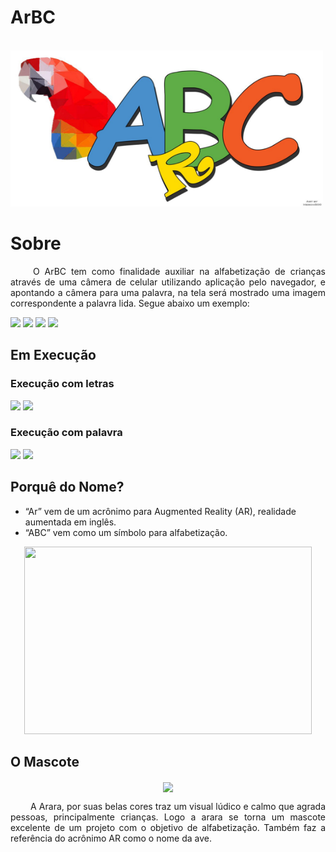 # ArBC

<p align="justify"> &emsp;&emsp; <img src="imagens/logo.jpg" width="500" height="250"/> </p>

# Sobre

<p align="justify"> &emsp;&emsp; O ArBC tem como finalidade auxiliar na alfabetização de crianças através de uma câmera de celular utilizando aplicação pelo navegador, e apontando a câmera para uma palavra, na tela será mostrado uma imagem correspondente a palavra lida. Segue abaixo um exemplo:  </p>


  <img src=" https://i.ibb.co/d4jwTPX/B-marker.jpg" width="150"/>
  <img src=" https://i.ibb.co/S6Gyxyg/O-marker.jpg" width="150"/>
  <img src=" https://i.ibb.co/C6RR133/L-marker.jpg" width="150"/>
  <img src=" https://i.ibb.co/Z1mNgBj/A-marker.jpg" width="150"/>


## Em Execução

### Execução com letras

  <img src=" https://i.ibb.co/DMGpDh7/Component-1.png" width="200"/>
  <img src=" https://i.ibb.co/0c4KNvB/Component-2.png" width="200"/>

### Execução com palavra

  <img src=" https://i.ibb.co/Wgc52XS/Component-3.png" width="300"/>
  <img src=" https://i.ibb.co/6wGGqh9/Component-4.png" width="300"/>

## Porquê do Nome?

- “Ar” vem de um acrônimo para Augmented Reality (AR), realidade aumentada em inglês.
- “ABC” vem como um símbolo para alfabetização.

<p align="center">
<img  width="460" height="300" src=" https://media.giphy.com/media/xfBRuHgXM5X4A/giphy.gif"/>
</p>

## O Mascote

<p align="center">
  <img src="https://i.ibb.co/p2kY3jj/Icone.png" align="center" width="200"/>
 </p>

<p align = "justify"> &emsp;&emsp; A Arara, por suas belas cores traz um visual lúdico e calmo que agrada pessoas, principalmente crianças. Logo a arara se torna um mascote excelente de um projeto com o objetivo de alfabetização. Também faz a referência do acrônimo AR como o nome da ave.
